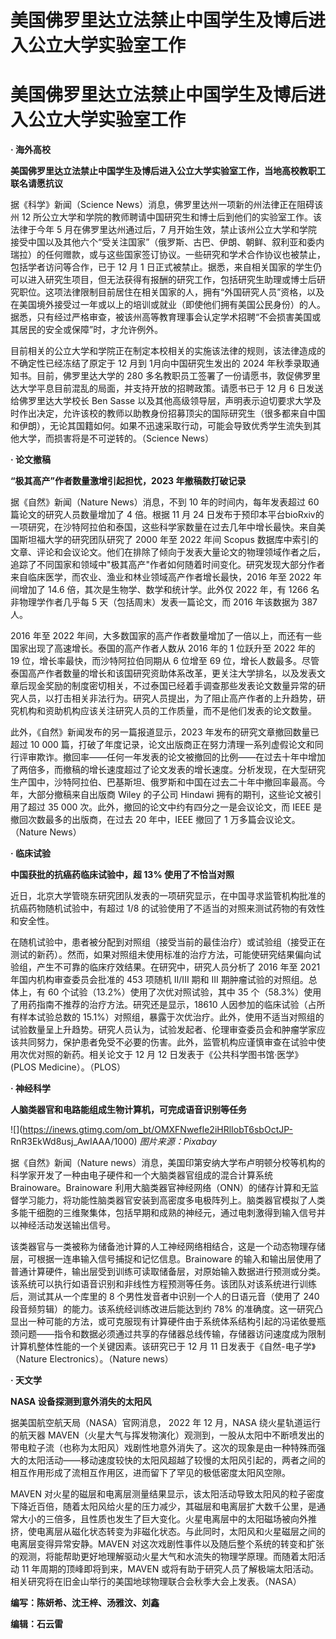 # 美国佛罗里达立法禁止中国学生及博后进入公立大学实验室工作

# 美国佛罗里达立法禁止中国学生及博后进入公立大学实验室工作

**· 海外高校**

**美国佛罗里达立法禁止中国学生及博后进入公立大学实验室工作，当地高校教职工联名请愿抗议**

据《科学》新闻（Science News）消息，佛罗里达州一项新的州法律正在阻碍该州 12
所公立大学和学院的教师聘请中国研究生和博士后到他们的实验室工作。该法律于今年 5 月在佛罗里达州通过后，7
月开始生效，禁止该州公立大学和学院接受中国以及其他六个“受关注国家”（俄罗斯、古巴、伊朗、朝鲜、叙利亚和委内瑞拉）的任何赠款，或与这些国家签订协议。一些研究和学术合作协议也被禁止，包括学者访问等合作，已于
12 月 1
日正式被禁止。据悉，来自相关国家的学生仍可以进入研究生项目，但无法获得有报酬的研究工作，包括研究生助理或博士后研究职位。这项法律限制目前居住在相关国家的人，拥有“外国研究人员”资格，以及在美国境外接受过一年或以上的培训或就业（即使他们拥有美国公民身份）的人。据悉，只有经过严格审查，被该州高等教育理事会认定学术招聘“不会损害美国或其居民的安全或保障”时，才允许例外。

目前相关的公立大学和学院正在制定本校相关的实施该法律的规则，该法律造成的不确定性已经冻结了原定于 12 月到 1月向中国研究生发出的 2024
年秋季录取通知书。目前，佛罗里达大学的 280 多名教职员工签署了一份请愿书，敦促佛罗里达大学平息目前混乱的局面，并支持开放的招聘政策。请愿书已于 12 月
6 日发送给佛罗里达大学校长 Ben Sasse
以及其他高级领导层，声明表示迫切要求大学及时作出决定，允许该校的教师以助教身份招募顶尖的国际研究生（很多都来自中国和伊朗），无论其国籍如何。如果不迅速采取行动，可能会导致优秀学生流失到其他大学，而损害将是不可逆转的。（Science
News）

**· 论文撤稿**

**“极其高产”作者数量激增引起担忧，2023 年撤稿数打破记录**

据《自然》新闻（Nature News）消息，不到 10 年的时间内，每年发表超过 60 篇论文的研究人员数量增加了 4 倍。根据 11 月 24
日发布于预印本平台bioRxiv的一项研究，在沙特阿拉伯和泰国，这些科学家数量在过去几年中增长最快。来自美国斯坦福大学的研究团队研究了 2000 年至
2022 年间 Scopus
数据库中索引的文章、评论和会议论文。他们在排除了倾向于发表大量论文的物理领域作者之后，追踪了不同国家和领域中"极其高产"作者如何随着时间变化。研究发现大部分作者来自临床医学，而农业、渔业和林业领域高产作者增长最快，2016
年至 2022 年间增加了 14.6 倍，其次是生物学、数学和统计学。此外仅 2022 年，有 1266 名非物理学作者几乎每 5
天（包括周末）发表一篇论文，而 2016 年该数据为 387 人。

2016 年至 2022 年间，大多数国家的高产作者数量增加了一倍以上，而还有一些国家出现了高速增长。泰国的高产作者人数从 2016 年的 1 位跃升至
2022 年的 19 位，增长率最快，而沙特阿拉伯同期从 6 位增至 69
位，增长人数最多。尽管泰国高产作者数量的增长和该国研究资助体系改革，更关注大学排名，以及发表文章后现金奖励的制度密切相关，不过泰国已经着手调查那些发表论文数量异常的研究人员，以打击相关非法行为。研究人员提出，为了阻止高产作者的上升趋势，研究机构和资助机构应该关注研究人员的工作质量，而不是他们发表的论文数量。

此外，《自然》新闻发布的另一篇报道显示，2023 年发布的研究文章撤回数量已超过 10 000
篇，打破了年度记录，论文出版商正在努力清理一系列虚假论文和同行评审欺诈。撤回率——任何一年发表的论文被撤回的比例——在过去十年中增加了两倍多，而撤稿的增长速度超过了论文发表的增长速度。分析发现，在大型研究生产国中，沙特阿拉伯、巴基斯坦、俄罗斯和中国在过去二十年中撤回率最高。今年，大部分撤稿来自出版商
Wiley 的子公司 Hindawi 拥有的期刊，这些论文被引用了超过 35 000 次。此外，撤回的论文中约有四分之一是会议论文，而 IEEE
是撤回次数最多的出版商，在过去 20 年中，IEEE 撤回了 1 万多篇会议论文。（Nature News）

**· 临床试验**

**中国获批的抗癌药临床试验中，超 13% 使用了不恰当对照**

近日，北京大学管晓东研究团队发表的一项研究显示，在中国寻求监管机构批准的抗癌药物随机试验中，有超过 1/8
的试验使用了不适当的对照来测试药物的有效性和安全性。

在随机试验中，患者被分配到对照组（接受当前的最佳治疗）或试验组（接受正在测试的新药）。然而，如果对照组未使用标准的治疗方法，可能使研究结果偏向试验组，产生不可靠的临床疗效结果。在研究中，研究人员分析了
2016 年至 2021 年国内机构审查委员会批准的 453 项随机 II/III 期和 III 期肿瘤试验的对照组。总体上，有 60
个试验（13.2%）使用了次优对照试验，其中 35 个（58.3%）使用了用药指南不推荐的治疗方法。研究还是显示，18610
人因参加的临床试验（占所有样本试验总数的
15.1%）对照组，暴露于次优治疗。此外，使用不适当对照组的试验数量呈上升趋势。研究人员认为，试验发起者、伦理审查委员会和肿瘤学家应该共同努力，保护患者免受不必要的伤害。此外，监管机构应谨慎审查在试验中使用次优对照的新药。相关论文于
12 月 12 日发表于《公共科学图书馆·医学》(PLOS Medicine）。（PLOS）

**· 神经科学**

**人脑类器官和电路能组成生物计算机，可完成语音识别等任务**

![](https://inews.gtimg.com/om_bt/OMXFNwefIe2iHRlIobT6sbOctJP-
RnR3EkWd8usj_AwIAAA/1000) _图片来源：Pixabay_

据《自然》新闻（Nature news）消息，美国印第安纳大学布卢明顿分校等机构的科学家开发了一种由电子硬件和一个大脑类器官组成的混合计算系统
Brainoware。Brainoware
利用大脑类器官神经网络（ONN）的储存计算和无监督学习能力，将功能性脑类器官安装到高密度多电极阵列上。脑类器官模拟了人类多能干细胞的三维聚集体，包括早期和成熟的神经元，通过电刺激得到输入信号并以神经活动发送输出信号。

该类器官与一类被称为储备池计算的人工神经网络相结合，这是一个动态物理存储层，可根据一连串输入信号捕捉和记忆信息。Brainoware
的输入和输出层使用了普通计算硬件，输出层受到训练可读取储备层，对原始输入数据进行预测或分类。该系统可以执行如语音识别和非线性方程预测等任务。该团队对该系统进行训练后，测试其从一个库里的
8 个男性发音者中识别一个人的日语元音（使用了 240 段音频剪辑）的能力。该系统经训练改进后能达到约 78%
的准确度。这一研究凸显出一种可能的方法，或可克服现有计算硬件由于系统体系结构引起的冯诺依曼瓶颈问题——指令和数据必须通过共享的存储器总线传输，存储器访问速度成为限制计算机整体性能的一个关键因素。该研究已于
12 月 11 日发表于《自然-电子学》（Nature Electronics）。（Nature news）

**· 天文学**

**NASA 设备探测到意外消失的太阳风**

据美国航空航天局（NASA）官网消息， 2022 年 12 月，NASA 绕火星轨道运行的航天器
MAVEN（火星大气与挥发物演化）观测到，一股从太阳中不断喷发出的带电粒子流（也称为太阳风）戏剧性地意外消失了。这次的现象是由一种特殊而强大的太阳活动——移动速度较快的太阳风超越了较慢的太阳风引起的，两者之间的相互作用形成了流相互作用区，进而留下了罕见的极低密度太阳风空隙。

MAVEN
对火星的磁层和电离层测量结果显示，该太阳活动导致太阳风的粒子密度下降近百倍，随着太阳风给火星的压力减少，其磁层和电离层扩大数千公里，是通常大小的三倍多，且性质也发生了巨大变化。火星电离层中的太阳磁场被向外推挤，使电离层从磁化状态转变为非磁化状态。与此同时，太阳风和火星磁层之间的电离层变得异常安静。MAVEN
对这次戏剧性事件以及随后整个系统的转变和扩张的观测，将能帮助更好地理解驱动火星大气和水流失的物理学原理。而随着太阳活动 11
年周期的顶峰即将到来，MAVEN 或将有助于研究人员了解极端太阳活动。相关研究将在旧金山举行的美国地球物理联合会秋季大会上发表。（NASA）

**编写：陈妍希、沈王梓、汤雅汶、刘鑫**

**编辑：石云雷**

